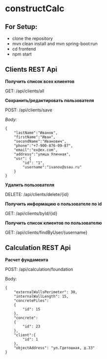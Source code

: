 # constructCalc
## For Setup:
* clone the repository
* mvn clean install and mvn spring-boot:run
* cd frontend
* npm start

## Clients REST Api
**Получить список всех клиентов**

GET: /api/clients/all

**Сохранить/редактировать пользователя**

POST: /api/clients/save

*Body:*
```
{
    "lastName":"Иванов",
    "firstName":"Иван",
    "secondName":"Иванович",
    "phone":"+7-900-876-09-87",
    "email":"ex@ex.com",
    "address":"улица Уличная",
    "usr": {
        "id": "1",
        "username":"ivanov@ssau.ru"
    }
}
```

**Удалить пользователя**

DELETE: /api/clients/delete/{id}

**Получить информацию о пользователе по id**

GET: /api/clients/byId/{id}     

**Получить список клиентов по пользователю**

GET: /api/clients/findByUser/{username}

## Calculation REST Api
**Расчет фундамента**

POST: /api/calculation/foundation

Body:
```
{
    "externalWallsPerimeter": 30,
    "internalWallLength": 15,
    "concretePiles":
    {
        "id": 15
    },
    "concrete":
    {
        "id": 23
    },
    "client":{
        "id": 1
    },
    "objectAddress": "ул.Гдетошная, д.33"
}
```

